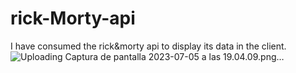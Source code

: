 # rick-Morty-api
I have consumed the rick&morty api to display its data in the client.
![Uploading Captura de pantalla 2023-07-05 a las 19.04.09.png…]()


